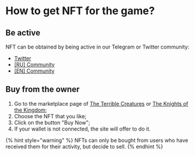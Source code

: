# How to get NFT for the game?
## Be active
NFT can be obtained by being active in our Telegram or Twitter community:
* [Twitter](https://twitter.com/ocd_p2e) 
* [[RU] Community](https://t.me/ocdru_game)  
* [[EN] Community](https://t.me/ocd_game)

## Buy from the owner
1. Go to the marketplace page of [The Terrible Creatures](https://TBD.com) 
or [The Knights of the Kingdom](https://TBD.com);
2. Choose the NFT that you like;
3. Click on the button "Buy Now";
4. If your wallet is not connected, the site will offer to do it.

{% hint style="warning" %}
NFTs can only be bought from users who have received them for their activity, but decide to sell.
{% endhint %}